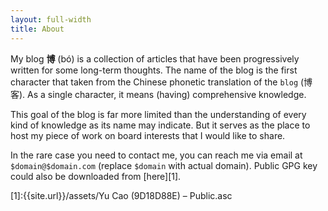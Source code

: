 ```yaml
---
layout: full-width
title: About
---
```


My blog **博**  (bó) is a collection of articles that have been progressively written for some long-term thoughts.
The name of the blog is the first character that taken from the Chinese phonetic translation of the `blog` (博客). As a single character, it means 
(having) comprehensive knowledge.   

This goal of the blog is far more limited than the understanding of every kind of knowledge as its name may indicate. But it serves as the place to host my piece of work on board interests that I would like to share. 

In the rare case you need to contact me, you can reach me via email at `$domain@$domain.com` (replace `$domain` with actual domain). Public GPG key could also be downloaded from [here][1].

[1]:{{site.url}}/assets/Yu Cao (9D18D88E) – Public.asc